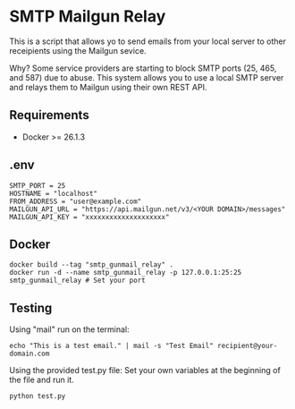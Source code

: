 # SMTP Mailgun Relay

This is a script that allows yo to send emails from your local server to other
receipients using the Mailgun sevice.

Why? Some service providers are starting to block SMTP ports (25, 465, and 587)
due to abuse. This system allows you to use a local SMTP server and relays them
to Mailgun using their own REST API.

## Requirements

- Docker >= 26.1.3

## .env

```
SMTP_PORT = 25
HOSTNAME = "localhost"
FROM_ADDRESS = "user@example.com"
MAILGUN_API_URL = "https://api.mailgun.net/v3/<YOUR DOMAIN>/messages"
MAILGUN_API_KEY = "xxxxxxxxxxxxxxxxxxxx"
```

## Docker

```
docker build --tag "smtp_gunmail_relay" .
docker run -d --name smtp_gunmail_relay -p 127.0.0.1:25:25 smtp_gunmail_relay # Set your port
```

## Testing

Using "mail" run on the terminal: 

```
echo "This is a test email." | mail -s "Test Email" recipient@your-domain.com
```

Using the provided test.py file: Set your own variables at the beginning of the file and run it.

```
python test.py
```
